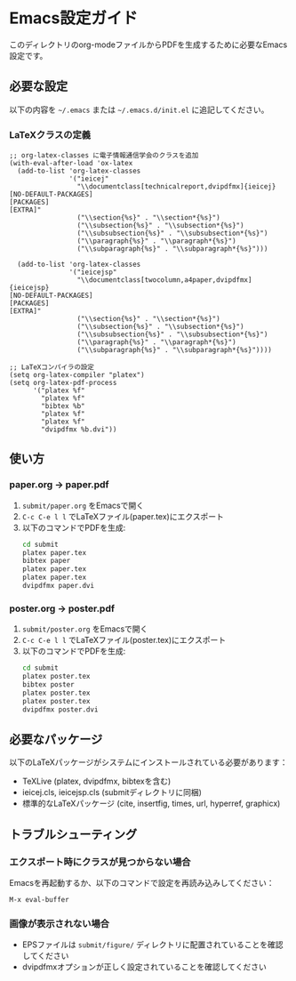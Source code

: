 # Emacs設定ガイド

このディレクトリのorg-modeファイルからPDFを生成するために必要なEmacs設定です。

## 必要な設定

以下の内容を `~/.emacs` または `~/.emacs.d/init.el` に追記してください。

### LaTeXクラスの定義

```elisp
;; org-latex-classes に電子情報通信学会のクラスを追加
(with-eval-after-load 'ox-latex
  (add-to-list 'org-latex-classes
               '("ieicej"
                 "\\documentclass[technicalreport,dvipdfmx]{ieicej}
[NO-DEFAULT-PACKAGES]
[PACKAGES]
[EXTRA]"
                 ("\\section{%s}" . "\\section*{%s}")
                 ("\\subsection{%s}" . "\\subsection*{%s}")
                 ("\\subsubsection{%s}" . "\\subsubsection*{%s}")
                 ("\\paragraph{%s}" . "\\paragraph*{%s}")
                 ("\\subparagraph{%s}" . "\\subparagraph*{%s}")))

  (add-to-list 'org-latex-classes
               '("ieicejsp"
                 "\\documentclass[twocolumn,a4paper,dvipdfmx]{ieicejsp}
[NO-DEFAULT-PACKAGES]
[PACKAGES]
[EXTRA]"
                 ("\\section{%s}" . "\\section*{%s}")
                 ("\\subsection{%s}" . "\\subsection*{%s}")
                 ("\\subsubsection{%s}" . "\\subsubsection*{%s}")
                 ("\\paragraph{%s}" . "\\paragraph*{%s}")
                 ("\\subparagraph{%s}" . "\\subparagraph*{%s}"))))

;; LaTeXコンパイラの設定
(setq org-latex-compiler "platex")
(setq org-latex-pdf-process
      '("platex %f"
        "platex %f"
        "bibtex %b"
        "platex %f"
        "platex %f"
        "dvipdfmx %b.dvi"))
```

## 使い方

### paper.org → paper.pdf

1. `submit/paper.org` をEmacsで開く
2. `C-c C-e l l` でLaTeXファイル(paper.tex)にエクスポート
3. 以下のコマンドでPDFを生成:
   ```bash
   cd submit
   platex paper.tex
   bibtex paper
   platex paper.tex
   platex paper.tex
   dvipdfmx paper.dvi
   ```

### poster.org → poster.pdf

1. `submit/poster.org` をEmacsで開く
2. `C-c C-e l l` でLaTeXファイル(poster.tex)にエクスポート
3. 以下のコマンドでPDFを生成:
   ```bash
   cd submit
   platex poster.tex
   bibtex poster
   platex poster.tex
   platex poster.tex
   dvipdfmx poster.dvi
   ```

## 必要なパッケージ

以下のLaTeXパッケージがシステムにインストールされている必要があります：

- TeXLive (platex, dvipdfmx, bibtexを含む)
- ieicej.cls, ieicejsp.cls (submitディレクトリに同梱)
- 標準的なLaTeXパッケージ (cite, insertfig, times, url, hyperref, graphicx)

## トラブルシューティング

### エクスポート時にクラスが見つからない場合

Emacsを再起動するか、以下のコマンドで設定を再読み込みしてください：
```
M-x eval-buffer
```

### 画像が表示されない場合

- EPSファイルは `submit/figure/` ディレクトリに配置されていることを確認してください
- dvipdfmxオプションが正しく設定されていることを確認してください
